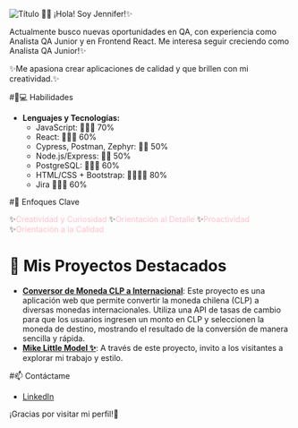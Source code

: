 ![Título](https://images-wixmp-ed30a86b8c4ca887773594c2.wixmp.com/f/fcf4b0d0-a403-4dda-aec1-6a1712fe694b/db06fiv-154f3135-cb23-4f6c-a083-93e3865c7c78.gif?token=eyJ0eXAiOiJKV1QiLCJhbGciOiJIUzI1NiJ9.eyJzdWIiOiJ1cm46YXBwOjdlMGQxODg5ODIyNjQzNzNhNWYwZDQxNWVhMGQyNmUwIiwiaXNzIjoidXJuOmFwcDo3ZTBkMTg4OTgyMjY0MzczYTVmMGQ0MTVlYTBkMjZlMCIsIm9iaiI6W1t7InBhdGgiOiJcL2ZcL2ZjZjRiMGQwLWE0MDMtNGRkYS1hZWMxLTZhMTcxMmZlNjk0YlwvZGIwNmZpdi0xNTRmMzEzNS1jYjIzLTRmNmMtYTA4My05M2UzODY1YzdjNzguZ2lmIn1dXSwiYXVkIjpbInVybjpzZXJ2aWNlOmZpbGUuZG93bmxvYWQiXX0.Kvqty51Ojdx6otpNl7q71eU0p9QKlGbgkyKHkHvQj34)
👩‍💻 ¡Hola! Soy Jennifer!✨ 

Actualmente busco nuevas oportunidades en QA, con experiencia como Analista QA Junior y en Frontend React.
Me interesa seguir creciendo como Analista QA Junior!✨

✨Me apasiona crear aplicaciones de calidad y que brillen con mi creatividad.✨


#💖💻 Habilidades

- **Lenguajes y Tecnologías:**
  - JavaScript: 🌸🌸🌸 70%
  - React: 🌸🌸🌸 60%
  - Cypress, Postman, Zephyr: 🌸🌸 50%
  - Node.js/Express: 🌸🌸 50%
  - PostgreSQL: 🌸🌸🌸 60%
  - HTML/CSS + Bootstrap: 🌸🌸🌸🌸 80%
  - Jira 🌸🌸🌸 60%


#🌟 Enfoques Clave

✨<span style="color:pink;">Creatividad y Curiosidad</span>
✨<span style="color:pink;">Orientación al Detalle</span> 
✨<span style="color:pink;">Proactividad</span>
✨<span style="color:pink;">Orientación a la Calidad</span>


# 🌈 Mis Proyectos Destacados

- **[Conversor de Moneda CLP a Internacional](https://catherinne16.github.io/APIJS/)**: Este proyecto es una aplicación web que permite convertir la moneda chilena (CLP) a diversas monedas internacionales. Utiliza una API de tasas de cambio para que los usuarios ingresen un monto en CLP y seleccionen la moneda de destino, mostrando el resultado de la conversión de manera sencilla y rápida.
- **[Mike Little Model ✨️](https://catherinne16.github.io/GalleryMike/)**: A través de este proyecto, invito a los visitantes a explorar mi trabajo y estilo.

  
#📫 Contáctame
- [LinkedIn](https://www.linkedin.com/in/jennifer-k-diaz/)

¡Gracias por visitar mi perfil!🌸
